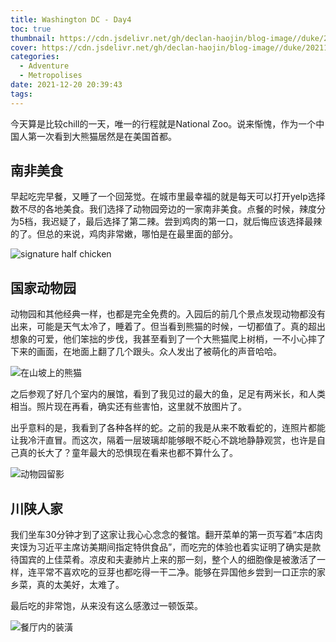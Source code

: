 ```yaml
---
title: Washington DC - Day4
toc: true
thumbnail: https://cdn.jsdelivr.net/gh/declan-haojin/blog-image//duke/20211221205442.png
cover: https://cdn.jsdelivr.net/gh/declan-haojin/blog-image//duke/20211221205442.png
categories:
  - Adventure
  - Metropolises
date: 2021-12-20 20:39:43
tags:
---
```


今天算是比较chill的一天，唯一的行程就是National Zoo。说来惭愧，作为一个中国人第一次看到大熊猫居然是在美国首都。

<!--more-->

## 南非美食

早起吃完早餐，又睡了一个回笼觉。在城市里最幸福的就是每天可以打开yelp选择数不尽的各地美食。我们选择了动物园旁边的一家南非美食。点餐的时候，辣度分为5档，我迟疑了，最后选择了第二辣。尝到鸡肉的第一口，就后悔应该选择最辣的了。但总的来说，鸡肉非常嫩，哪怕是在最里面的部分。

![signature half chicken](https://cdn.jsdelivr.net/gh/declan-haojin/blog-image//duke/20211221204452.png)

## 国家动物园

动物园和其他经典一样，也都是完全免费的。入园后的前几个景点发现动物都没有出来，可能是天气太冷了，睡着了。但当看到熊猫的时候，一切都值了。真的超出想象的可爱，他们笨拙的步伐，我甚至看到了一个大熊猫爬上树梢，一不小心摔了下来的画面，在地面上翻了几个跟头。众人发出了被萌化的声音哈哈。

![在山坡上的熊猫](https://cdn.jsdelivr.net/gh/declan-haojin/blog-image//duke/20211221204815.png)

之后参观了好几个室内的展馆，看到了我见过的最大的鱼，足足有两米长，和人类相当。照片现在再看，确实还有些害怕，这里就不放图片了。

出乎意料的是，我看到了各种各样的蛇。之前的我是从来不敢看蛇的，连照片都能让我冷汗直冒。而这次，隔着一层玻璃却能够眼不眨心不跳地静静观赏，也许是自己真的长大了？童年最大的恐惧现在看来也都不算什么了。

![动物园留影](https://cdn.jsdelivr.net/gh/declan-haojin/blog-image//duke/20211221205035.png)

## 川陕人家

我们坐车30分钟才到了这家让我心心念念的餐馆。翻开菜单的第一页写着“本店肉夹馍为习近平主席访美期间指定特供食品”，而吃完的体验也着实证明了确实是款待国宾的上佳菜肴。凉皮和夫妻肺片上来的那一刻，整个人的细胞像是被激活了一样，连平常不喜欢吃的豆芽也都吃得一干二净。能够在异国他乡尝到一口正宗的家乡菜，真的太美好，太难了。

最后吃的非常饱，从来没有这么感激过一顿饭菜。

![餐厅内的装潢](https://cdn.jsdelivr.net/gh/declan-haojin/blog-image//duke/20211221205403.png)
